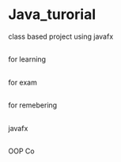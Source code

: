 # Java_turorial
class based project using javafx 
##
for learning
##
for exam
##
for remebering
##
javafx
##
OOP Co
